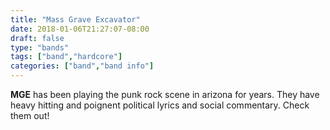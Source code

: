 ```yaml
---
title: "Mass Grave Excavator"
date: 2018-01-06T21:27:07-08:00
draft: false
type: "bands"
tags: ["band","hardcore"]
categories: ["band","band info"]
---
```


**MGE** has been playing the punk rock scene in arizona for years. They have heavy hitting and poignent political lyrics and social commentary. Check them out!